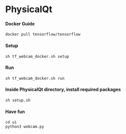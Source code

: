 # **PhysicalQt**

#### Docker Guide
    docker pull tensorflow/tensorflow
#### Setup
    sh tf_webcam_docker.sh setup
#### Run
    sh tf_webcam_docker.sh run
#### Inside PhysicalQt directory, install required packages
    sh setup.sh
#### Have fun
    cd ui
    python3 webcam.py
